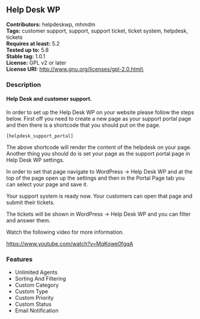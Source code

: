## Help Desk WP ##
**Contributors:** helpdeskwp, mhmdm\
**Tags:** customer support, support, support ticket, ticket system, helpdesk, tickets\
**Requires at least:** 5.2\
**Tested up to:** 5.8\
**Stable tag:** 1.0.1\
**License:** GPL v2 or later\
**License URI:** http://www.gnu.org/licenses/gpl-2.0.html\

### Description ###

#### Help Desk and customer support. ####

In order to set up the Help Desk WP on your website please follow the steps below. First off you need to create a new page as your support portal page and then there is a shortcode that you should put on the page.

```
[helpdesk_support_portal]
```

The above shortcode will render the content of the helpdesk on your page. Another thing you should do is set your page as the support portal page in Help Desk WP settings.

In order to set that page navigate to WordPress -> Help Desk WP and at the top of the page open up the settings and then in the Portal Page tab you can select your page and save it.

Your support system is ready now. Your customers can open that page and submit their tickets.

The tickets will be shown in WordPress -> Help Desk WP and you can filter and answer them.

Watch the following video for more information.

https://www.youtube.com/watch?v=MqKqwe0fgqA

### Features ###

- Unlimited Agents
- Sorting And Filtering
- Custom Category
- Custom Type
- Custom Priority
- Custom Status
- Email Notification